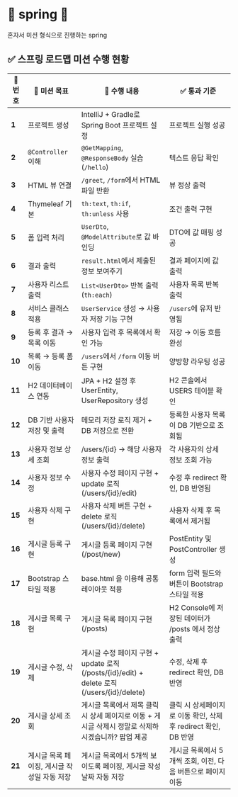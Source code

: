 # 🌱 spring 🌱

혼자서 미션 형식으로 진행하는 spring 

## ✅ 스프링 로드맵 미션 수행 현황

| 🧭 번호  | 🎯 미션 목표                  | 🧩 수행 내용                                                       | ✅ 통과 기준                                  |
|--------|---------------------------|----------------------------------------------------------------|------------------------------------------|
| **1**  | 프로젝트 생성                   | IntelliJ + Gradle로 Spring Boot 프로젝트 설정                         | 프로젝트 실행 성공                               |
| **2**  | `@Controller` 이해          | `@GetMapping`, `@ResponseBody` 실습 (`/hello`)                   | 텍스트 응답 확인                                |
| **3**  | HTML 뷰 연결                 | `/greet`, `/form`에서 HTML 파일 반환                                 | 뷰 정상 출력                                  |
| **4**  | Thymeleaf 기본              | `th:text`, `th:if`, `th:unless` 사용                             | 조건 출력 구현                                 |
| **5**  | 폼 입력 처리                   | `UserDto`, `@ModelAttribute`로 값 바인딩                            | DTO에 값 매핑 성공                             |
| **6**  | 결과 출력                     | `result.html`에서 제출된 정보 보여주기                                    | 결과 페이지에 값 출력                             |
| **7**  | 사용자 리스트 출력                | `List<UserDto>` 반복 출력 (`th:each`)                              | 사용자 목록 반복 출력                             |
| **8**  | 서비스 클래스 적용                | `UserService` 생성 → 사용자 저장 기능 구현                                | `/users`에 유저 반영됨                         |
| **9**  | 등록 후 결과 → 목록 이동           | 사용자 입력 후 목록에서 확인 가능                                            | 저장 → 이동 흐름 완성                            |
| **10** | 목록 → 등록 폼 이동              | `/users`에서 `/form` 이동 버튼 구현                                    | 양방향 라우팅 성공                               |
| **11** | H2 데이터베이스 연동              | JPA + H2 설정 후 UserEntity, UserRepository 생성                    | H2 콘솔에서 USERS 테이블 확인                     |
| **12** | DB 기반 사용자 저장 및 출력         | 메모리 저장 로직 제거 + DB 저장으로 전환                                      | 등록한 사용자 목록이 DB 기반으로 조회됨                  |
| **13** | 사용자 정보 상세 조회              | /users/{id} → 해당 사용자 정보 출력                                     | 각 사용자의 상세 정보 조회 가능                       |
| **14** | 사용자 정보 수정                 | 사용자 수정 페이지 구현 + update 로직 (/users/{id}/edit)                   | 수정 후 redirect 확인, DB 반영됨                 |
| **15** | 사용자 삭제 구현                 | 사용자 삭제 버튼 구현 + delete 로직 (/users/{id}/delete)                  | 사용자 삭제 후 목록에서 제거됨                        |
| **16** | 게시글 등록 구현                 | 게시글 등록 페이지 구현  (/post/new)                                     | PostEntity 및 PostController 생성           |
| **17** | Bootstrap 스타일 적용          | base.html 을 이용해 공통 레이아웃 적용                                     | form 입력 필드와 버튼이 Bootstrap 스타일 적용         |
| **18** | 게시글 목록 구현                 | 게시글 목록 페이지 구현 (/posts)                                         | H2 Console에 저장된 데이터가 /posts 에서 정상 출력     |
| **19** | 게시글 수정, 삭제                | 게시글 수정 페이지 구현 + update 로직 (/posts/{id}/edit) + delete 로직 (/users/{id}/delete) | 수정, 삭제 후 redirect 확인, DB 반영              |
| **20** | 게시글 상세 조회                 | 게시글 목록에서 제목 클릭 시 상세 페이지로 이동 + 게시글 삭제시 정말로 삭제하시겠습니까? 팝업 제공      | 클릭 시 상세페이지로 이동 확인, 삭제 후 redirect 확인, DB 반영 |
| **21** | 게시글 목록 페이징, 게시글 작성일 자동 저장 | 게시글 목록에서 5개씩 보이도록 페이징, 게시글 작성 날짜 자동 저장                 | 게시글 목록에서 5개씩 조회, 이전, 다음 버튼으로 페이지 이동      |